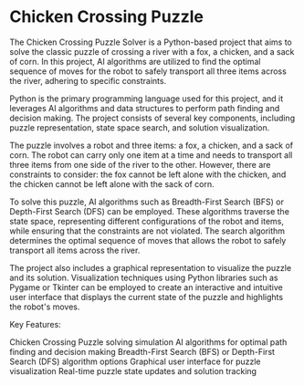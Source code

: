 # Chicken Crossing Puzzle
The Chicken Crossing Puzzle Solver is a Python-based project that aims to solve the classic puzzle of crossing a river with a fox, a chicken, and a sack of corn. In this project, AI algorithms are utilized to find the optimal sequence of moves for the robot to safely transport all three items across the river, adhering to specific constraints.

Python is the primary programming language used for this project, and it leverages AI algorithms and data structures to perform path finding and decision making. The project consists of several key components, including puzzle representation, state space search, and solution visualization.

The puzzle involves a robot and three items: a fox, a chicken, and a sack of corn. The robot can carry only one item at a time and needs to transport all three items from one side of the river to the other. However, there are constraints to consider: the fox cannot be left alone with the chicken, and the chicken cannot be left alone with the sack of corn.

To solve this puzzle, AI algorithms such as Breadth-First Search (BFS) or Depth-First Search (DFS) can be employed. These algorithms traverse the state space, representing different configurations of the robot and items, while ensuring that the constraints are not violated. The search algorithm determines the optimal sequence of moves that allows the robot to safely transport all items across the river.

The project also includes a graphical representation to visualize the puzzle and its solution. Visualization techniques using Python libraries such as Pygame or Tkinter can be employed to create an interactive and intuitive user interface that displays the current state of the puzzle and highlights the robot's moves.

Key Features:

Chicken Crossing Puzzle solving simulation
AI algorithms for optimal path finding and decision making
Breadth-First Search (BFS) or Depth-First Search (DFS) algorithm options
Graphical user interface for puzzle visualization
Real-time puzzle state updates and solution tracking
